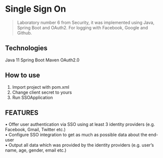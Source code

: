 # Single Sign On
> Laboratory number 6 from Security, it was implemented using Java, Spring Boot and OAuth2.
>For logging with Facebook, Google and Github.

## Technologies
Java 11 
Spring Boot
Maven
OAuth2.0

## How to use
1. Import project with pom.xml
2. Change client secret to yours
3. Run SSOApplication

## FEATURES
• Offer user authentication via SSO using at least 3 identity providers (e.g. Facebook,
  Gmail, Twitter etc.)  
• Configure SSO integration to get as much as possible data about the end-user  
• Output all data which was provided by the identity providers (e.g. user’s name, age,
  gender, email etc.)  

